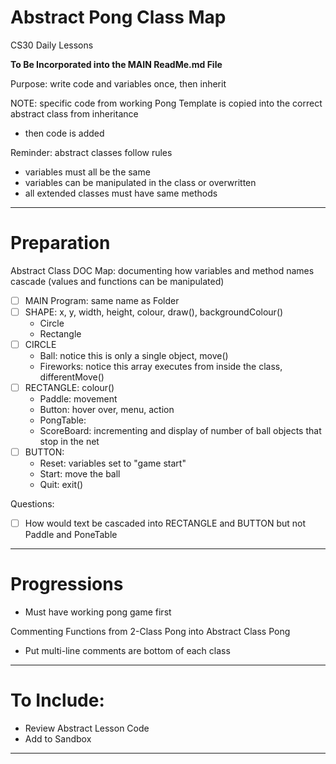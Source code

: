 # Abstract Pong Class Map
CS30 Daily Lessons

**To Be Incorporated into the MAIN ReadMe.md File**

Purpose: write code and variables once, then inherit

NOTE: specific code from working Pong Template is copied into the correct abstract class from inheritance
- then code is added

Reminder: abstract classes follow rules
- variables must all be the same
- variables can be manipulated in the class or overwritten
- all extended classes must have same methods

---

# Preparation

Abstract Class DOC Map: documenting how variables and method names cascade (values and functions can be manipulated)
- [ ] MAIN Program: same name as Folder
- [ ] SHAPE: x, y, width, height, colour, draw(), backgroundColour()
  - Circle
  - Rectangle
- [ ] CIRCLE
  - Ball: notice this is only a single object, move()
  - Fireworks: notice this array executes from inside the class, differentMove()
- [ ] RECTANGLE: colour()
  - Paddle: movement
  - Button: hover over, menu, action
  - PongTable: 
  - ScoreBoard: incrementing and display of number of ball objects that stop in the net
- [ ] BUTTON: 
  - Reset: variables set to "game start"
  - Start: move the ball
  - Quit: exit()

Questions:
- [ ] How would text be cascaded into RECTANGLE and BUTTON but not Paddle and PoneTable

---

# Progressions
- Must have working pong game first

Commenting Functions from 2-Class Pong into Abstract Class Pong
- Put multi-line comments are bottom of each class

---

# To Include: 
- Review Abstract Lesson Code
- Add to Sandbox

---
